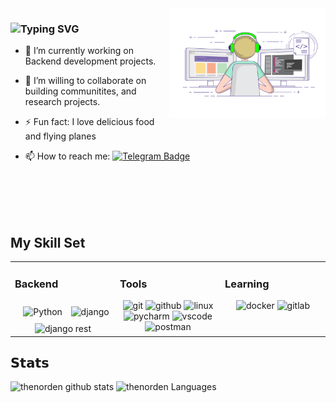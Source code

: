 <img alt="GIF" src="https://github.com/thenorden/thenorden/blob/main/CODE.gif" width="250" height="175" align="right" /> 
  
### ![Typing SVG](https://readme-typing-svg.herokuapp.com/?color=000000&font=Terminal+Dosis+Regular&lines&lines=Hi%20there%20%F0%9F%91%8B%20I%27m%20a%20Backend%20developer)



- 🔭 I’m currently working on Backend development projects. 
 

- 👯 I’m willing to collaborate on building communitites, and research projects.
  

- ⚡ Fun fact: I love delicious food and flying planes

- 📫 How to reach me: [![Telegram Badge](https://img.shields.io/badge/-NordenP-blue?style=flat&logo=Telegram)](https://t.me/NordenP)


<br/><br/><br/><br/>

## My Skill Set 
<table align="center"><tr><td valign="top" width="33%">

### Backend  
<div align="center">  
<img style="margin: 10px" src="https://profilinator.rishav.dev/skills-assets/python-original.svg" alt="Python" height="50" />  
<img src="https://www.vectorlogo.zone/logos/djangoproject/djangoproject-icon.svg" title="django" height="50"/>
<img src="https://s3.amazonaws.com/media-p.slid.es/uploads/708405/images/4005243/django_rest_500x500.png" title="django rest" height="50"/>
</div></td><td valign="top" width="33%">
      
### Tools 
<div align="center">  
<img src="https://www.vectorlogo.zone/logos/git-scm/git-scm-icon.svg" title="git" height="50"/>
<img src="https://www.vectorlogo.zone/logos/github/github-icon.svg" title="github" height="50"/>
<img src="https://www.vectorlogo.zone/logos/linux/linux-icon.svg" title="linux" height="50"/>
<img src="https://raw.githubusercontent.com/get-icon/geticon/master/icons/pycharm.svg" title="pycharm" height="50"/>
<img src="https://raw.githubusercontent.com/get-icon/geticon/master/icons/visual-studio-code.svg" title="vscode" height="50"/> 
<img src="https://www.vectorlogo.zone/logos/getpostman/getpostman-icon.svg" title="postman" height="50"/>    
</div></td><td valign="top" width="33%">

### Learning  
<div align="center">  
<img src="https://www.vectorlogo.zone/logos/docker/docker-icon.svg" title="docker" height="50"/> 
<img src="https://www.vectorlogo.zone/logos/gitlab/gitlab-icon.svg" title="gitlab" height="50"/> 
</div></td></tr></table> 

## 𝗦𝘁𝗮𝘁𝘀

![thenorden github stats](https://github-readme-stats.vercel.app/api?username=thenorden&show_icons=true&theme=dark&include_all_commits=true&count_private=true)
![thenorden Languages](https://github-readme-stats.vercel.app/api/top-langs/?username=thenorden&layout=compact&count_private=true&theme=dark)
